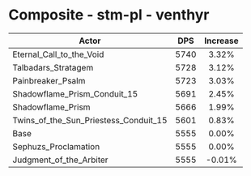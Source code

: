 # Composite - stm-pl - venthyr
| Actor | DPS | Increase |
|---|:---:|:---:|
|Eternal_Call_to_the_Void|5740|3.32%|
|Talbadars_Stratagem|5728|3.12%|
|Painbreaker_Psalm|5723|3.03%|
|Shadowflame_Prism_Conduit_15|5691|2.45%|
|Shadowflame_Prism|5666|1.99%|
|Twins_of_the_Sun_Priestess_Conduit_15|5601|0.83%|
|Base|5555|0.00%|
|Sephuzs_Proclamation|5555|0.00%|
|Judgment_of_the_Arbiter|5555|-0.01%|
